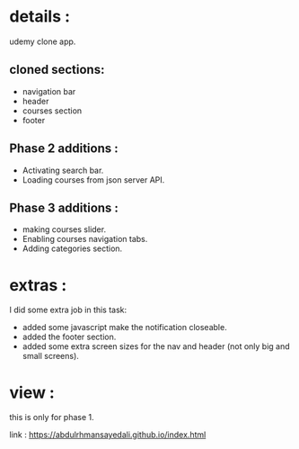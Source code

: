 # details :

udemy clone app.

## cloned sections:

- navigation bar
- header
- courses section
- footer

## Phase 2 additions :

- Activating search bar.
- Loading courses from json server API.

## Phase 3 additions :

- making courses slider.
- Enabling courses navigation tabs.
- Adding categories section.

# extras :

I did some extra job in this task:

- added some javascript make the notification closeable.
- added the footer section.
- added some extra screen sizes for the nav and header (not only big and small screens).

# view :

this is only for phase 1.

link : https://abdulrhmansayedali.github.io/index.html
